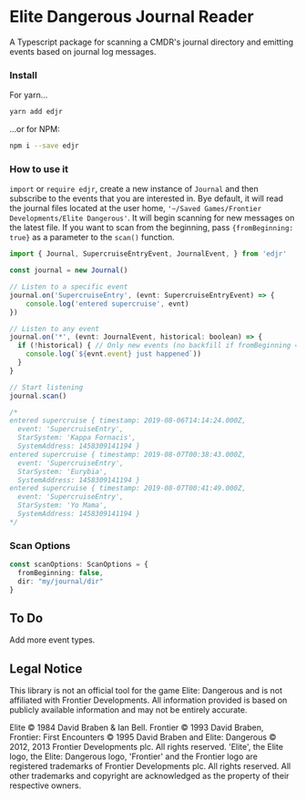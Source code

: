 # Elite Dangerous Journal Reader
A Typescript package for scanning a CMDR's journal directory and emitting events based on journal log messages.

### Install
For yarn...
```bash
yarn add edjr
```

...or for NPM:
```bash
npm i --save edjr
```

### How to use it
`import` or `require edjr`, create a new instance of `Journal` and then subscribe to the events that you are interested in.
Bye default, it will read the journal files located at the user home, `'~/Saved Games/Frontier Developments/Elite Dangerous'`.
It will begin scanning for new messages on the latest file. If you want to scan from the beginning, pass `{fromBeginning: true}` 
as a parameter to the `scan()` function.

```javascript
import { Journal, SupercruiseEntryEvent, JournalEvent, } from 'edjr'

const journal = new Journal()

// Listen to a specific event
journal.on('SupercruiseEntry', (evnt: SupercruiseEntryEvent) => {
    console.log('entered supercruise', evnt)
})

// Listen to any event
journal.on('*', (evnt: JournalEvent, historical: boolean) => {
  if (!historical) { // Only new events (no backfill if fromBeginning = true)
    console.log(`${evnt.event} just happened`))
  }
}

// Start listening
journal.scan()

/*
entered supercruise { timestamp: 2019-08-06T14:14:24.000Z,
  event: 'SupercruiseEntry',
  StarSystem: 'Kappa Fornacis',
  SystemAddress: 1458309141194 }
entered supercruise { timestamp: 2019-08-07T00:38:43.000Z,
  event: 'SupercruiseEntry',
  StarSystem: 'Eurybia',
  SystemAddress: 1458309141194 }
entered supercruise { timestamp: 2019-08-07T00:41:49.000Z,
  event: 'SupercruiseEntry',
  StarSystem: 'Yo Mama',
  SystemAddress: 1458309141194 }
*/  
```

### Scan Options
```typescript
const scanOptions: ScanOptions = {
  fromBeginning: false,
  dir: "my/journal/dir"
}
```

## To Do
Add more event types.


## Legal Notice
This library is not an official tool for the game Elite: Dangerous and is not affiliated with Frontier Developments. All information provided is based on publicly available information and may not be entirely accurate.

Elite © 1984 David Braben & Ian Bell. Frontier © 1993 David Braben, Frontier: First Encounters © 1995 David Braben and Elite: Dangerous © 2012, 2013 Frontier Developments plc. All rights reserved. 'Elite', the Elite logo, the Elite: Dangerous logo, 'Frontier' and the Frontier logo are registered trademarks of Frontier Developments plc. All rights reserved. All other trademarks and copyright are acknowledged as the property of their respective owners.
